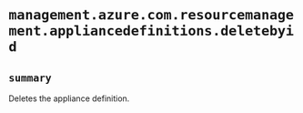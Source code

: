 # `management.azure.com.resourcemanagement.appliancedefinitions.deletebyid`

## `summary`
Deletes the appliance definition.



